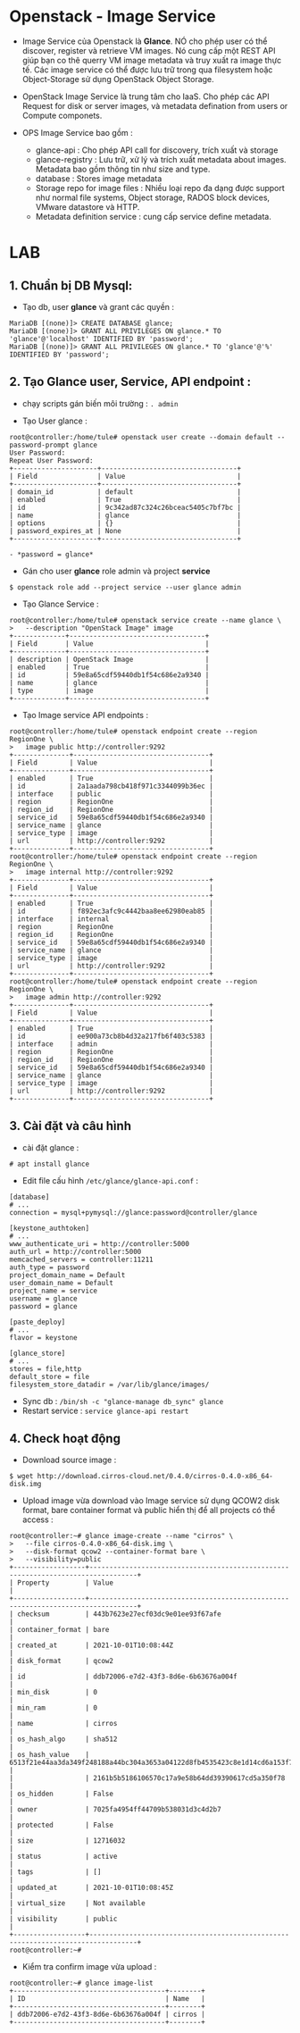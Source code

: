 # Openstack - Image  Service 

- Image Service của Openstack là **Glance**. NÓ cho phép user có thể discover, register và retrieve VM images. Nó cung cấp một REST API giúp bạn co thê querry VM image metadata và truy xuất ra image thực tế. Các image service có thể được lưu trữ trong qua filesystem hoặc Object-Storage sử dụng OpenStack Object Storage.
- OpenStack Image Service là trung tâm cho IaaS. Cho phép các API Request for disk or server images, và metadata defination from users or Compute componets.

- OPS Image Service bao gồm : 
	- glance-api : Cho phép API call for discovery, trích xuất và storage
	- glance-registry : Lưu trữ, xử lý và trích xuất metadata about images. Metadata bao gồm thông tin như size and type.
	- database : Stores image metadata
	- Storage repo for image files : Nhiều loại repo đa dạng được support như normal file systems, Object storage, RADOS block devices, VMware datastore và HTTP. 
	- Metadata definition service : cung cấp service define metadata.
	

# LAB

## 1. Chuẩn bị DB Mysql: 
- Tạo db, user **glance** và grant các quyền :
```
MariaDB [(none)]> CREATE DATABASE glance;
MariaDB [(none)]> GRANT ALL PRIVILEGES ON glance.* TO 'glance'@'localhost' IDENTIFIED BY 'password';
MariaDB [(none)]> GRANT ALL PRIVILEGES ON glance.* TO 'glance'@'%' IDENTIFIED BY 'password';
```
## 2. Tạo Glance user, Service, API endpoint : 
- chạy scripts gán biến môi trường : `. admin`

- Tạo User glance : 
```
root@controller:/home/tule# openstack user create --domain default --password-prompt glance
User Password:
Repeat User Password:
+---------------------+----------------------------------+
| Field               | Value                            |
+---------------------+----------------------------------+
| domain_id           | default                          |
| enabled             | True                             |
| id                  | 9c342ad87c324c26bceac5405c7bf7bc |
| name                | glance                           |
| options             | {}                               |
| password_expires_at | None                             |
+---------------------+----------------------------------+

```
 	- *password = glance*
 - Gán cho user **glance** role admin và project **service**
```
$ openstack role add --project service --user glance admin
```
- Tạo  Glance Service : 
```
root@controller:/home/tule# openstack service create --name glance \
>   --description "OpenStack Image" image
+-------------+----------------------------------+
| Field       | Value                            |
+-------------+----------------------------------+
| description | OpenStack Image                  |
| enabled     | True                             |
| id          | 59e8a65cdf59440db1f54c686e2a9340 |
| name        | glance                           |
| type        | image                            |
+-------------+----------------------------------+
```

- Tạo Image service API endpoints :
```
root@controller:/home/tule# openstack endpoint create --region RegionOne \
>   image public http://controller:9292
+--------------+----------------------------------+
| Field        | Value                            |
+--------------+----------------------------------+
| enabled      | True                             |
| id           | 2a1aada798cb418f971c3344099b36ec |
| interface    | public                           |
| region       | RegionOne                        |
| region_id    | RegionOne                        |
| service_id   | 59e8a65cdf59440db1f54c686e2a9340 |
| service_name | glance                           |
| service_type | image                            |
| url          | http://controller:9292           |
+--------------+----------------------------------+
root@controller:/home/tule# openstack endpoint create --region RegionOne \
>   image internal http://controller:9292
+--------------+----------------------------------+
| Field        | Value                            |
+--------------+----------------------------------+
| enabled      | True                             |
| id           | f892ec3afc9c4442baa8ee62980eab85 |
| interface    | internal                         |
| region       | RegionOne                        |
| region_id    | RegionOne                        |
| service_id   | 59e8a65cdf59440db1f54c686e2a9340 |
| service_name | glance                           |
| service_type | image                            |
| url          | http://controller:9292           |
+--------------+----------------------------------+
root@controller:/home/tule# openstack endpoint create --region RegionOne \
>   image admin http://controller:9292
+--------------+----------------------------------+
| Field        | Value                            |
+--------------+----------------------------------+
| enabled      | True                             |
| id           | ee900a73cb8b4d32a217fb6f403c5383 |
| interface    | admin                            |
| region       | RegionOne                        |
| region_id    | RegionOne                        |
| service_id   | 59e8a65cdf59440db1f54c686e2a9340 |
| service_name | glance                           |
| service_type | image                            |
| url          | http://controller:9292           |
+--------------+----------------------------------+

```

## 3. Cài đặt và câu hình 
- cài đặt glance : 
```
# apt install glance
```
- Edit file cấu hình `/etc/glance/glance-api.conf` : 
```
[database]
# ...
connection = mysql+pymysql://glance:password@controller/glance

[keystone_authtoken]
# ...
www_authenticate_uri = http://controller:5000
auth_url = http://controller:5000
memcached_servers = controller:11211
auth_type = password
project_domain_name = Default
user_domain_name = Default
project_name = service
username = glance
password = glance

[paste_deploy]
# ...
flavor = keystone

[glance_store]
# ...
stores = file,http
default_store = file
filesystem_store_datadir = /var/lib/glance/images/
```

- Sync db : `/bin/sh -c "glance-manage db_sync" glance`
- Restart service : `service glance-api restart`

## 4. Check hoạt động 
- Download source image : 
```
$ wget http://download.cirros-cloud.net/0.4.0/cirros-0.4.0-x86_64-disk.img

```
- Upload image vừa download vào Image service sử dụng QCOW2 disk format, bare container format và public hiển thị để all projects có thể access : 
```
root@controller:~# glance image-create --name "cirros" \
>   --file cirros-0.4.0-x86_64-disk.img \
>   --disk-format qcow2 --container-format bare \
>   --visibility=public
+------------------+----------------------------------------------------------------------------------+
| Property         | Value                                                                            |
+------------------+----------------------------------------------------------------------------------+
| checksum         | 443b7623e27ecf03dc9e01ee93f67afe                                                 |
| container_format | bare                                                                             |
| created_at       | 2021-10-01T10:08:44Z                                                             |
| disk_format      | qcow2                                                                            |
| id               | ddb72006-e7d2-43f3-8d6e-6b63676a004f                                             |
| min_disk         | 0                                                                                |
| min_ram          | 0                                                                                |
| name             | cirros                                                                           |
| os_hash_algo     | sha512                                                                           |
| os_hash_value    | 6513f21e44aa3da349f248188a44bc304a3653a04122d8fb4535423c8e1d14cd6a153f735bb0982e |
|                  | 2161b5b5186106570c17a9e58b64dd39390617cd5a350f78                                 |
| os_hidden        | False                                                                            |
| owner            | 7025fa4954ff44709b538031d3c4d2b7                                                 |
| protected        | False                                                                            |
| size             | 12716032                                                                         |
| status           | active                                                                           |
| tags             | []                                                                               |
| updated_at       | 2021-10-01T10:08:45Z                                                             |
| virtual_size     | Not available                                                                    |
| visibility       | public                                                                           |
+------------------+----------------------------------------------------------------------------------+
root@controller:~# 

```

- Kiểm tra confirm image vừa upload  :
```
root@controller:~# glance image-list
+--------------------------------------+--------+
| ID                                   | Name   |
+--------------------------------------+--------+
| ddb72006-e7d2-43f3-8d6e-6b63676a004f | cirros |
+--------------------------------------+--------+

```


